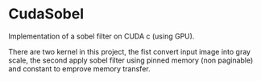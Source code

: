 # CudaSobel
Implementation of a sobel filter on CUDA c (using GPU).

There are two kernel in this project, the fist convert input image into gray scale, the second apply sobel filter
using pinned memory (non paginable) and constant to emprove memory transfer.
